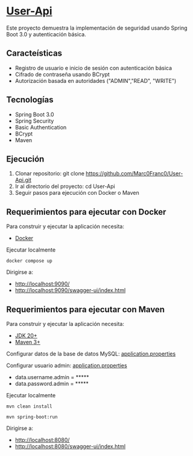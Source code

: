 # [User-Api](https://github.com/Marc0Franc0/User-Api#user-api)
Este proyecto demuestra la implementación de seguridad usando 
Spring Boot 3.0 y autenticación básica.

## Caracteísticas
- Registro de usuario e inicio de sesión con autenticación básica
- Cifrado de contraseña usando BCrypt
- Autorización basada en autoridades ("ADMIN","READ", "WRITE")

## Tecnologías
- Spring Boot 3.0
- Spring Security
- Basic Authentication
- BCrypt
- Maven

## Ejecución
1. Clonar repositorio: git clone https://github.com/Marc0Franc0/User-Api.git
2. Ir al directorio del proyecto: cd User-Api
3. Seguir pasos para ejecución con Docker o Maven

## Requerimientos para ejecutar con Docker

Para construir y ejecutar la aplicación necesita:
- [Docker](https://www.docker.com/products/docker-desktop/)

Ejecutar localmente

```shell
docker compose up
```

Dirigirse a: 
- [http://localhost:9090/](http://localhost:9090/)
- [http://localhost:9090/swagger-ui/index.html](http://localhost:9090/swagger-ui/index.html) 

## Requerimientos para ejecutar con Maven

Para construir y ejecutar la aplicación necesita:

- [JDK 20+](https://www.oracle.com/java/technologies/downloads/#java17)
- [Maven 3+](https://maven.apache.org)

Configurar datos de la base de datos MySQL: [application.properties](https://github.com/Marc0Franc0/User-Api/blob/main/src/main/resources/application.properties)

Configurar usuario admin: [application.properties](https://github.com/Marc0Franc0/User-Api/blob/main/src/main/resources/application.properties)
- data.username.admin = *****
- data.password.admin = *****

Ejecutar localmente

```shell
mvn clean install
```
```shell
mvn spring-boot:run
```

Dirigirse a:
- [http://localhost:8080/](http://localhost:8080/)
- [http://localhost:8080/swagger-ui/index.html](http://localhost:8080/swagger-ui/index.html) 